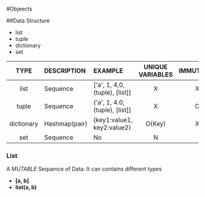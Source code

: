 #Objeects

##Data Structure
* list
* tuple
* dictionary
* set

| TYPE | DESCRIPTION | EXAMPLE | UNIQUE VARIABLES | IMMUTABLE |
| :--: | :---------- | :------ | :--------------: | :-----: |
| list | Sequence | ['a', 1, 4,0, (tuple), [list]] | X | X |
| tuple | Sequence | ('a', 1, 4.0, (tuple), [list]] | X | O |
| dictionary | Hashmap(pair) | {key1:value1, key2:value2} | O(Key) | X |
| set | Sequence | No | N |

### List
A *MUTABLE* Sequence of Data: It can contains different types

* **[a, b]**
* **list(a, b)**


